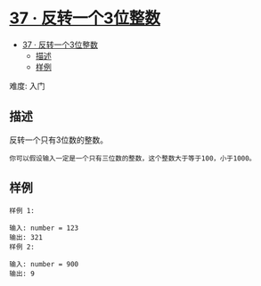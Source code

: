 # [37 · 反转一个3位整数](https://www.lintcode.com/problem/37/)

- [37 · 反转一个3位整数](#37--反转一个3位整数)
  - [描述](#描述)
  - [样例](#样例)

难度: 入门

## 描述

反转一个只有3位数的整数。

    你可以假设输入一定是一个只有三位数的整数，这个整数大于等于100，小于1000。

## 样例

    样例 1:

    输入: number = 123
    输出: 321
    样例 2:

    输入: number = 900
    输出: 9